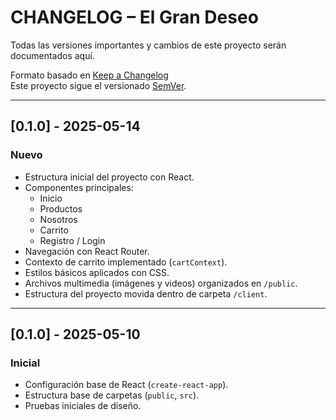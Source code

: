 # CHANGELOG – El Gran Deseo

Todas las versiones importantes y cambios de este proyecto serán documentados aquí.

Formato basado en [Keep a Changelog](https://keepachangelog.com/es-ES/1.0.0/)  
Este proyecto sigue el versionado [SemVer](https://semver.org/lang/es/).

---

## [0.1.0] - 2025-05-14

### Nuevo

- Estructura inicial del proyecto con React.
- Componentes principales:
  - Inicio
  - Productos
  - Nosotros
  - Carrito
  - Registro / Login
- Navegación con React Router.
- Contexto de carrito implementado (`cartContext`).
- Estilos básicos aplicados con CSS.
- Archivos multimedia (imágenes y videos) organizados en `/public`.
- Estructura del proyecto movida dentro de carpeta `/client`.

---

## [0.1.0] - 2025-05-10

### Inicial

- Configuración base de React (`create-react-app`).
- Estructura base de carpetas (`public`, `src`).
- Pruebas iniciales de diseño.
